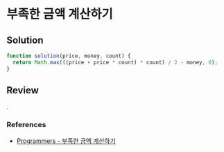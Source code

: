 # 부족한 금액 계산하기

## Solution

```js
function solution(price, money, count) {
  return Math.max(((price + price * count) * count) / 2 - money, 0);
}
```

## Review

.

### References

- [Programmers - 부족한 금액 계산하기](https://school.programmers.co.kr/learn/courses/30/lessons/82612)
